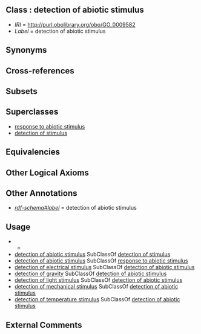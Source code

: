 
## Class : detection of abiotic stimulus

 * *IRI* = http://purl.obolibrary.org/obo/GO_0009582
 * *Label* = detection of abiotic stimulus

## Synonyms


## Cross-references


## Subsets


## Superclasses

 * [response to abiotic stimulus](../../GO/28/GO_0009628.md)
 * [detection of stimulus](../../GO/06/GO_0051606.md)

## Equivalencies


## Other Logical Axioms


## Other Annotations

 * *[rdf-schema#label](../../el/rdf-schema#label.md)* = detection of abiotic stimulus

## Usage

 * -
 * [detection of abiotic stimulus](../../GO/82/GO_0009582.md) SubClassOf [detection of stimulus](../../GO/06/GO_0051606.md)
 * [detection of abiotic stimulus](../../GO/82/GO_0009582.md) SubClassOf [response to abiotic stimulus](../../GO/28/GO_0009628.md)
 * [detection of electrical stimulus](../../GO/81/GO_0050981.md) SubClassOf [detection of abiotic stimulus](../../GO/82/GO_0009582.md)
 * [detection of gravity](../../GO/90/GO_0009590.md) SubClassOf [detection of abiotic stimulus](../../GO/82/GO_0009582.md)
 * [detection of light stimulus](../../GO/83/GO_0009583.md) SubClassOf [detection of abiotic stimulus](../../GO/82/GO_0009582.md)
 * [detection of mechanical stimulus](../../GO/82/GO_0050982.md) SubClassOf [detection of abiotic stimulus](../../GO/82/GO_0009582.md)
 * [detection of temperature stimulus](../../GO/48/GO_0016048.md) SubClassOf [detection of abiotic stimulus](../../GO/82/GO_0009582.md)

## External Comments


